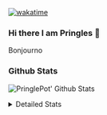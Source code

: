 [![wakatime](https://wakatime.com/badge/user/abd317df-612e-44b4-8787-15db7b574b2f.svg)](https://wakatime.com/@abd317df-612e-44b4-8787-15db7b574b2f)
### Hi there I am Pringles 👋

Bonjourno

### Github Stats
![PringlePot' Github Stats](https://github-readme-stats.vercel.app/api?username=PringlePot&show_icons=true&theme=dark&count_private=true)

<details>
  <summary>Detailed Stats</summary>
    
<!--START_SECTION:waka-->
![Code Time](http://img.shields.io/badge/Code%20Time-410%20hrs%205%20mins-blue)

![Profile Views](http://img.shields.io/badge/Profile%20Views-3-blue)

![Lines of code](https://img.shields.io/badge/From%20Hello%20World%20I%27ve%20Written-110%20Thousand%20lines%20of%20code-blue)

**🐱 My GitHub Data** 

> 🏆 125 Contributions in the Year 2022
 > 
> 📦 90.6 kB Used in GitHub's Storage 
 > 
> 💼 Opted to Hire
 > 
> 📜 10 Public Repositories 
 > 
> 🔑 11 Private Repositories  
 > 
**I'm an Early 🐤** 

```text
🌞 Morning    139 commits    ████░░░░░░░░░░░░░░░░░░░░░   18.31% 
🌆 Daytime    318 commits    ██████████░░░░░░░░░░░░░░░   41.9% 
🌃 Evening    302 commits    ██████████░░░░░░░░░░░░░░░   39.79% 
🌙 Night      0 commits      ░░░░░░░░░░░░░░░░░░░░░░░░░   0.0%

```
📅 **I'm Most Productive on Sunday** 

```text
Monday       167 commits    █████░░░░░░░░░░░░░░░░░░░░   22.0% 
Tuesday      62 commits     ██░░░░░░░░░░░░░░░░░░░░░░░   8.17% 
Wednesday    76 commits     ██░░░░░░░░░░░░░░░░░░░░░░░   10.01% 
Thursday     94 commits     ███░░░░░░░░░░░░░░░░░░░░░░   12.38% 
Friday       49 commits     █░░░░░░░░░░░░░░░░░░░░░░░░   6.46% 
Saturday     135 commits    ████░░░░░░░░░░░░░░░░░░░░░   17.79% 
Sunday       176 commits    █████░░░░░░░░░░░░░░░░░░░░   23.19%

```


📊 **This Week I Spent My Time On** 

```text
⌚︎ Time Zone: Europe/Amsterdam

💬 Programming Languages: 
TypeScript               9 hrs 14 mins       ███████████░░░░░░░░░░░░░░   46.75% 
Go                       8 hrs 52 mins       ███████████░░░░░░░░░░░░░░   44.91% 
CSS                      1 hr                █░░░░░░░░░░░░░░░░░░░░░░░░   5.12% 
Docker                   13 mins             ░░░░░░░░░░░░░░░░░░░░░░░░░   1.14% 
Other                    11 mins             ░░░░░░░░░░░░░░░░░░░░░░░░░   0.95%

🔥 Editors: 
WebStorm                 10 hrs 19 mins      █████████████░░░░░░░░░░░░   52.26% 
GoLand                   9 hrs 14 mins       ███████████░░░░░░░░░░░░░░   46.8% 
Sublime Text             11 mins             ░░░░░░░░░░░░░░░░░░░░░░░░░   0.95%

🐱‍💻 Projects: 
Frontend                 10 hrs 30 mins      █████████████░░░░░░░░░░░░   53.2% 
Backend                  8 hrs 56 mins       ███████████░░░░░░░░░░░░░░   45.25% 
Viewer                   18 mins             ░░░░░░░░░░░░░░░░░░░░░░░░░   1.53% 
Unknown Project          0 secs              ░░░░░░░░░░░░░░░░░░░░░░░░░   0.02%

💻 Operating System: 
Windows                  19 hrs 34 mins      ████████████████████████░   99.05% 
Mac                      11 mins             ░░░░░░░░░░░░░░░░░░░░░░░░░   0.95%

```

**I Mostly Code in Java** 

```text
Java                     7 repos             ███████████░░░░░░░░░░░░░░   43.75% 
JavaScript               2 repos             ███░░░░░░░░░░░░░░░░░░░░░░   12.5% 
TypeScript               2 repos             ███░░░░░░░░░░░░░░░░░░░░░░   12.5% 
Python                   1 repo              █░░░░░░░░░░░░░░░░░░░░░░░░   6.25% 
Kotlin                   1 repo              █░░░░░░░░░░░░░░░░░░░░░░░░   6.25%

```


**Timeline**

![Chart not found](https://raw.githubusercontent.com/PringlePot/PringlePot/main/charts/bar_graph.png) 


 Last Updated on 15/02/2022 00:42:49 UTC
<!--END_SECTION:waka-->

</details>
